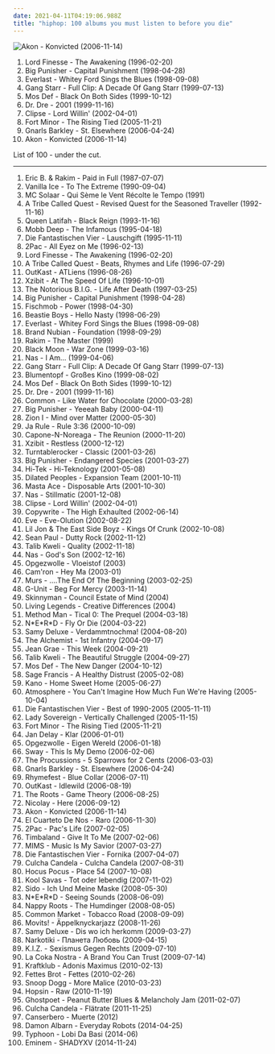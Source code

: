 ```yaml
---
date: 2021-04-11T04:19:06.988Z
title: "hiphop: 100 albums you must listen to before you die"
---
```

![Akon - Konvicted (2006-11-14)](http://coverartarchive.org/release/a44df8e4-87b9-48a7-9a18-795a5abf44c6/16180855087-500.jpg "Akon - Konvicted (2006-11-14)")
<ol class="albums">
<li data-cover="http://coverartarchive.org/release/b79edcef-bc1a-471f-9468-d050459c4d3a/15273239285-500.jpg" data-tags="hip hop" role="button">Lord Finesse - The Awakening (1996-02-20)</li>
<li data-cover="http://coverartarchive.org/release/5ff73aa7-2326-444e-9204-1125f2bd4684/2977313794-500.jpg" data-tags="rap" role="button">Big Punisher - Capital Punishment (1998-04-28)</li>
<li data-cover="http://coverartarchive.org/release/1e4d0890-9ee0-4020-a9dc-8528208fd3ab/1675399328-500.jpg" data-tags="albums by:everlast, rock" role="button">Everlast - Whitey Ford Sings the Blues (1998-09-08)</li>
<li data-cover="http://coverartarchive.org/release/325b57cb-aa85-4232-b6e3-c24240fc1e32/4437166118-500.jpg" data-tags="hip-hop, hip hop, rap, hiphop, east coast, 1990s, real hip-hop, boom bap, gang starr, hiphop classic albums, estados unidos, ok track, a good 1, radiourbaine, rap estadounidense, 1995-1999" role="button">Gang Starr - Full Clip: A Decade Of Gang Starr (1999-07-13)</li>
<li data-cover="http://coverartarchive.org/release/3636d9b6-13e3-3b00-975b-9cf95a0ac21a/2434199624-500.jpg" data-tags="hip-hop" role="button">Mos Def - Black On Both Sides (1999-10-12)</li>
<li data-cover="http://coverartarchive.org/release/db4baedf-bfe1-4e04-b359-99761f1b3deb/8671147785-500.jpg" data-tags="hip-hop, rap, gangsta rap" role="button">Dr. Dre - 2001 (1999-11-16)</li>
<li data-cover="http://coverartarchive.org/release/c5043588-ff22-40d0-b738-60ce6a817537/9609881130-500.jpg" data-tags="rap" role="button">Clipse - Lord Willin' (2002-04-01)</li>
<li data-cover="https://img.discogs.com/bXnt0eXfchKuRrdSJxD7xNAIfS4=/fit-in/600x529/filters:strip_icc():format(jpeg):mode_rgb():quality(90)/discogs-images/R-567986-1336610234-2845.jpeg.jpg" data-tags="hip-hop" role="button">Fort Minor - The Rising Tied (2005-11-21)</li>
<li data-cover="http://coverartarchive.org/release/c1611009-48c0-4171-a26d-698a57cfde9e/3985245895-500.jpg" data-tags="funk, soul" role="button">Gnarls Barkley - St. Elsewhere (2006-04-24)</li>
<li data-cover="http://coverartarchive.org/release/a44df8e4-87b9-48a7-9a18-795a5abf44c6/16180855087-500.jpg" data-tags="akon" role="button">Akon - Konvicted (2006-11-14)</li>
</ol>
List of 100 - under the cut.
<!-- more -->

_________________

<ol class="albums">
<li data-cover="http://coverartarchive.org/release/eec40590-f7f8-48ff-a3cb-0a4aab5aad30/6223485528-500.jpg" data-tags="hip-hop, hip hop" role="button">
Eric B. & Rakim - Paid in Full (1987-07-07)
</li>
<li data-cover="http://coverartarchive.org/release/ae103b0a-b932-4009-acb6-388db1cf890b/17852073991-500.jpg" data-tags="rap, hip-hop" role="button">
Vanilla Ice - To The Extreme (1990-09-04)
</li>
<li data-cover="http://coverartarchive.org/release/ccd1cbc9-5398-4e5d-8846-694fc3acab4f/1402677391-500.jpg" data-tags="french hip-hop, french" role="button">
MC Solaar - Qui Sème le Vent Récolte le Tempo (1991)
</li>
<li data-cover="https://img.discogs.com/yHfAagQxkLUKSbPunOauh4xD12c=/fit-in/600x600/filters:strip_icc():format(jpeg):mode_rgb():quality(90)/discogs-images/R-5408733-1392627713-8707.jpeg.jpg" data-tags="hip hop, hiphop" role="button">
A Tribe Called Quest - Revised Quest for the Seasoned Traveller (1992-11-16)
</li>
<li data-cover="http://coverartarchive.org/release/99fbeb85-6c72-4180-a914-27525f29578a/9213261062-500.jpg" data-tags="hip-hop, hiphop, my collection great 150 albumz of rap, pudlo z kasetami-dobre albumy, hip hop flashback" role="button">
Queen Latifah - Black Reign (1993-11-16)
</li>
<li data-cover="http://coverartarchive.org/release/07e92711-51fe-4e80-97a3-be995b7f4119/4696863575-500.jpg" data-tags="hip-hop, rap" role="button">
Mobb Deep - The Infamous (1995-04-18)
</li>
<li data-cover="http://coverartarchive.org/release/65d6ad44-109b-4c33-a9d2-2fd6e86b7223/2139954499-500.jpg" data-tags="german, hip hop" role="button">
Die Fantastischen Vier - Lauschgift (1995-11-11)
</li>
<li data-cover="http://coverartarchive.org/release/8d2491b6-f77f-3ec2-9638-10c231663071/9390923312-500.jpg" data-tags="gangsta rap, hip-hop, 2pac, rap" role="button">
2Pac - All Eyez on Me (1996-02-13)
</li>
<li data-cover="http://coverartarchive.org/release/b79edcef-bc1a-471f-9468-d050459c4d3a/15273239285-500.jpg" data-tags="hip hop" role="button">
Lord Finesse - The Awakening (1996-02-20)
</li>
<li data-cover="http://coverartarchive.org/release/a28ae1a5-577f-3324-95bf-e8cdb1595e3e/23815611613-500.jpg" data-tags="hip-hop, 90s, hip hop" role="button">
A Tribe Called Quest - Beats, Rhymes and Life (1996-07-29)
</li>
<li data-cover="https://img.discogs.com/2uDI11IP0s5RCrBjhVSpWunaVe0=/fit-in/600x603/filters:strip_icc():format(jpeg):mode_rgb():quality(90)/discogs-images/R-1336628-1488983534-1292.jpeg.jpg" data-tags="hip-hop" role="button">
OutKast - ATLiens (1996-08-26)
</li>
<li data-cover="http://coverartarchive.org/release/062680e6-450a-3431-bfb6-1f65fa8b849d/25678343558-500.jpg" data-tags="hip hop, rap, west coast rap" role="button">
Xzibit - At The Speed Of Life (1996-10-01)
</li>
<li data-cover="http://coverartarchive.org/release/8f7b946b-66ec-4dd8-9b1d-73a19d1dff1d/4659557524-500.jpg" data-tags="rap" role="button">
The Notorious B.I.G. - Life After Death (1997-03-25)
</li>
<li data-cover="http://coverartarchive.org/release/5ff73aa7-2326-444e-9204-1125f2bd4684/2977313794-500.jpg" data-tags="rap" role="button">
Big Punisher - Capital Punishment (1998-04-28)
</li>
<li data-cover="http://coverartarchive.org/release/17208836-5136-466d-bc2c-c258f4b9108d/2114063577-500.jpg" data-tags="hiphop" role="button">
Fischmob - Power (1998-04-30)
</li>
<li data-cover="http://coverartarchive.org/release/84a4ba6a-cc66-4a8b-b443-198646fbf85f/8508204852-500.jpg" data-tags="hip-hop, rap" role="button">
Beastie Boys - Hello Nasty (1998-06-29)
</li>
<li data-cover="http://coverartarchive.org/release/1e4d0890-9ee0-4020-a9dc-8528208fd3ab/1675399328-500.jpg" data-tags="albums by:everlast, rock" role="button">
Everlast - Whitey Ford Sings the Blues (1998-09-08)
</li>
<li data-cover="http://coverartarchive.org/release/8801f036-6ee9-4e72-908b-6d1b2f131d63/6942685916-500.jpg" data-tags="hip hop, old school hip hop, hiphop classic albums" role="button">
Brand Nubian - Foundation (1998-09-29)
</li>
<li data-cover="http://coverartarchive.org/release/4a5ce787-6585-4c01-ba0c-81e70d750035/4421422361-500.jpg" data-tags="hip hop" role="button">
Rakim - The Master (1999)
</li>
<li data-cover="http://coverartarchive.org/release/d095f20e-001a-4606-95ff-821795b9edec/4279951428-500.jpg" data-tags="hiphop, hardcore hip-hop, good albums" role="button">
Black Moon - War Zone (1999-03-16)
</li>
<li data-cover="https://img.discogs.com/sXdA8UWW2AWmINhxTzltQev3Rnw=/fit-in/600x600/filters:strip_icc():format(jpeg):mode_rgb():quality(90)/discogs-images/R-436330-1368066780-6005.jpeg.jpg" data-tags="rap" role="button">
Nas - I Am... (1999-04-06)
</li>
<li data-cover="http://coverartarchive.org/release/325b57cb-aa85-4232-b6e3-c24240fc1e32/4437166118-500.jpg" data-tags="hip-hop, hip hop, rap, hiphop, east coast, 1990s, real hip-hop, boom bap, gang starr, hiphop classic albums, estados unidos, ok track, a good 1, radiourbaine, rap estadounidense, 1995-1999" role="button">
Gang Starr - Full Clip: A Decade Of Gang Starr (1999-07-13)
</li>
<li data-cover="http://coverartarchive.org/release/ae98347e-2452-408b-997f-1ea428ad0915/3263273318-500.jpg" data-tags="hiphop, german hip hop, deutscher hip hop, full streamable albums" role="button">
Blumentopf - Großes Kino (1999-08-02)
</li>
<li data-cover="http://coverartarchive.org/release/3636d9b6-13e3-3b00-975b-9cf95a0ac21a/2434199624-500.jpg" data-tags="hip-hop" role="button">
Mos Def - Black On Both Sides (1999-10-12)
</li>
<li data-cover="http://coverartarchive.org/release/db4baedf-bfe1-4e04-b359-99761f1b3deb/8671147785-500.jpg" data-tags="hip-hop, rap, gangsta rap" role="button">
Dr. Dre - 2001 (1999-11-16)
</li>
<li data-cover="http://coverartarchive.org/release/0eaf3a43-f00e-4416-8ea3-759d1841e3c9/4402657853-500.jpg" data-tags="hip-hop" role="button">
Common - Like Water for Chocolate (2000-03-28)
</li>
<li data-cover="http://coverartarchive.org/release/93f78313-2ef8-37f4-a144-4c441deff078/22236753612-500.jpg" data-tags="hiphop" role="button">
Big Punisher - Yeeeah Baby (2000-04-11)
</li>
<li data-cover="http://coverartarchive.org/release/0c2c5aed-e1cf-3dc7-82c8-7936611d73f7/15200268076-500.jpg" data-tags="hiphop" role="button">
Zion I - Mind over Matter (2000-05-30)
</li>
<li data-cover="http://coverartarchive.org/release/df56628c-7749-41b7-b91d-de5bd7c692c2/14308150249-500.jpg" data-tags="hip-hop, rap, hiphop" role="button">
Ja Rule - Rule 3:36 (2000-10-09)
</li>
<li data-cover="https://img.discogs.com/vuOu9pJtRq4ZqWf5gYY1oDOOfzs=/fit-in/600x600/filters:strip_icc():format(jpeg):mode_rgb():quality(90)/discogs-images/R-687874-1568926001-9463.jpeg.jpg" data-tags="hiphop, kaudogg" role="button">
Capone-N-Noreaga - The Reunion (2000-11-20)
</li>
<li data-cover="http://coverartarchive.org/release/68323203-8cfa-4d43-91ef-930eeef99cf5/5730125548-500.jpg" data-tags="hip-hop, gangsta rap" role="button">
Xzibit - Restless (2000-12-12)
</li>
<li data-cover="http://coverartarchive.org/release/7b9b2a46-264c-4c1c-a0d2-4f5d0377c1f4/14799800847-500.jpg" data-tags="hip hop, hiphop, fettttttttttttttt" role="button">
Turntablerocker - Classic (2001-03-26)
</li>
<li data-cover="http://coverartarchive.org/release/b07c61eb-ec65-46f5-be66-c744486c36b7/14907416395-500.jpg" data-tags="rap, hiphop, 90s rap, endangered species" role="button">
Big Punisher - Endangered Species (2001-03-27)
</li>
<li data-cover="https://img.discogs.com/4pkmu5MaE9cjJMAnkH3lWXhxAFs=/fit-in/600x600/filters:strip_icc():format(jpeg):mode_rgb():quality(90)/discogs-images/R-107360-1411090269-7211.jpeg.jpg" data-tags="hip hop, rap, turntablism, underground hip-hop, hiphop, east coast, jazz hop, independent hip-hop, black star, in queue no tracks, del bronx" role="button">
Hi-Tek - Hi-Teknology (2001-05-08)
</li>
<li data-cover="http://coverartarchive.org/release/45bffb6b-5b13-3df8-9ae1-e782662a6de0/15794560352-500.jpg" data-tags="hip-hop, underground hip hop" role="button">
Dilated Peoples - Expansion Team (2001-10-11)
</li>
<li data-cover="http://coverartarchive.org/release/4398f892-0bbd-4ccb-ba58-822026bc0580/4699250670-500.jpg" data-tags="hip-hop, hiphop, classic, east coast" role="button">
Masta Ace - Disposable Arts (2001-10-30)
</li>
<li data-cover="https://img.discogs.com/ce2bXe_XnmZeSoI9PbdPzpDjdm8=/fit-in/600x450/filters:strip_icc():format(jpeg):mode_rgb():quality(90)/discogs-images/R-5788920-1402698639-1454.jpeg.jpg" data-tags="hip-hop, rap" role="button">
Nas - Stillmatic (2001-12-08)
</li>
<li data-cover="http://coverartarchive.org/release/c5043588-ff22-40d0-b738-60ce6a817537/9609881130-500.jpg" data-tags="rap" role="button">
Clipse - Lord Willin' (2002-04-01)
</li>
<li data-cover="http://coverartarchive.org/release/8cce9899-c085-4ca4-b44b-dd0c0e48df40/5932520706-500.jpg" data-tags="hiphop, jazz hop, independent hip-hop, interested, copywrite- high exhaulted" role="button">
Copywrite - The High Exhaulted (2002-06-14)
</li>
<li data-cover="http://coverartarchive.org/release/d79ef353-3fd8-4512-9ed2-8547ca9b6f3c/22158679444-500.jpg" data-tags="hip hop, eve" role="button">
Eve - Eve-Olution (2002-08-22)
</li>
<li data-cover="https://img.discogs.com/Sc8h4hNvvfIveS0Cyd3A7gKBmqY=/fit-in/466x462/filters:strip_icc():format(jpeg):mode_rgb():quality(90)/discogs-images/R-463334-1135168849.jpeg.jpg" data-tags="crunk" role="button">
Lil Jon & The East Side Boyz - Kings Of Crunk (2002-10-08)
</li>
<li data-cover="http://coverartarchive.org/release/8c10b3ec-a0ff-4819-a6e9-9287c48e5a85/15542855333-500.jpg" data-tags="dancehall" role="button">
Sean Paul - Dutty Rock (2002-11-12)
</li>
<li data-cover="http://coverartarchive.org/release/07041b80-aa46-4f9f-bd7e-d4400d627180/2801140623-500.jpg" data-tags="hip-hop" role="button">
Talib Kweli - Quality (2002-11-18)
</li>
<li data-cover="https://img.discogs.com/e9bP78FudkC0nkWRFNQUy38QDF0=/fit-in/600x602/filters:strip_icc():format(jpeg):mode_rgb():quality(90)/discogs-images/R-328103-1262865321.jpeg.jpg" data-tags="rap" role="button">
Nas - God's Son (2002-12-16)
</li>
<li data-cover="http://coverartarchive.org/release/7035c218-c673-4d31-93d1-b3811f6bc486/6363786433-500.jpg" data-tags="hip-hop, rap, hiphop, dutch" role="button">
Opgezwolle - Vloeistof (2003)
</li>
<li data-cover="https://img.discogs.com/PFT39g7ycb3I8p3npMisk3N0-YI=/fit-in/479x479/filters:strip_icc():format(jpeg):mode_rgb():quality(90)/discogs-images/R-14350582-1572765182-2623.jpeg.jpg" data-tags="hip-hop, hiphop, just blaze, flow, rocafella, sampled based, camron - hey ma" role="button">
Cam'ron - Hey Ma (2003-01)
</li>
<li data-cover="http://coverartarchive.org/release/723dea4c-3a6d-4d21-9d2c-548eb5dc54d7/17201983621-500.jpg" data-tags="hip-hop" role="button">
Murs - ....The End Of The Beginning (2003-02-25)
</li>
<li data-cover="https://img.discogs.com/0GRKX6vZKxmykt49aVPTcsro_F4=/fit-in/300x298/filters:strip_icc():format(jpeg):mode_rgb():quality(90)/discogs-images/R-1963323-1255339548.jpeg.jpg" data-tags="rap, g-unit" role="button">
G-Unit - Beg For Mercy (2003-11-14)
</li>
<li data-cover="http://coverartarchive.org/release/569ab96e-a3c7-44b7-9a89-5221abb75d43/18690093983-500.jpg" data-tags="hip-hop, hip hop" role="button">
Skinnyman - Council Estate of Mind (2004)
</li>
<li data-cover="http://coverartarchive.org/release/0d79c2f7-3c45-460e-aba2-7a581c60d045/4479380328-500.jpg" data-tags="hip-hop, hip hop, hiphop, fettttttttttttttt, nice   smile, album i love" role="button">
Living Legends - Creative Differences (2004)
</li>
<li data-cover="http://coverartarchive.org/release/dd9535b5-b223-4ab0-bba2-8aeacfb94f7a/2188706714-500.jpg" data-tags="rap" role="button">
Method Man - Tical 0: The Prequel (2004-03-18)
</li>
<li data-cover="http://coverartarchive.org/release/1453bafd-09a5-43e6-aa52-5ab2867c7218/2090793464-500.jpg" data-tags="hip-hop" role="button">
N*E*R*D - Fly Or Die (2004-03-22)
</li>
<li data-cover="http://coverartarchive.org/release/63424f2f-d5d5-44aa-af76-5ebcb42d68d9/24502529201-500.jpg" data-tags="samy deluxe" role="button">
Samy Deluxe - Verdammtnochma! (2004-08-20)
</li>
<li data-cover="https://img.discogs.com/dq2geKGmTdI736QrpaEMXRFUB7c=/fit-in/600x599/filters:strip_icc():format(jpeg):mode_rgb():quality(90)/discogs-images/R-9163033-1488053223-3996.jpeg.jpg" data-tags="rap, hiphop, beats for days" role="button">
The Alchemist - 1st Infantry (2004-09-17)
</li>
<li data-cover="http://coverartarchive.org/release/8a6defdd-8f7d-4cbe-a4f2-8badf551021f/5634093224-500.jpg" data-tags="hip hop" role="button">
Jean Grae - This Week (2004-09-21)
</li>
<li data-cover="https://img.discogs.com/4py4xiK0UiIC3_z0rrt5exFOY2I=/fit-in/352x348/filters:strip_icc():format(jpeg):mode_rgb():quality(90)/discogs-images/R-378450-1173002498.jpeg.jpg" data-tags="hip-hop" role="button">
Talib Kweli - The Beautiful Struggle (2004-09-27)
</li>
<li data-cover="http://coverartarchive.org/release/56c76359-e7d8-465c-8e84-fdcce75dbb80/2977936650-500.jpg" data-tags="hip-hop, hip hop" role="button">
Mos Def - The New Danger (2004-10-12)
</li>
<li data-cover="http://coverartarchive.org/release/d4bb9e32-c5f3-41d8-b734-175987b8996e/15200089926-500.jpg" data-tags="hip-hop" role="button">
Sage Francis - A Healthy Distrust (2005-02-08)
</li>
<li data-cover="http://coverartarchive.org/release/a1c0ef14-a5d0-44fc-b8fb-6698d0c8133e/15330126310-500.jpg" data-tags="hiphop, hip hop, grime" role="button">
Kano - Home Sweet Home (2005-06-27)
</li>
<li data-cover="http://coverartarchive.org/release/d5a43378-bd1f-40fe-bf5e-8a3496ab073b/5738018864-500.jpg" data-tags="hip-hop" role="button">
Atmosphere - You Can't Imagine How Much Fun We're Having (2005-10-04)
</li>
<li data-cover="http://coverartarchive.org/release/b3bd3bca-228f-474a-a832-8f4aa63f69b6/12899238421-500.jpg" data-tags="hip-hop, hiphop" role="button">
Die Fantastischen Vier - Best of 1990-2005 (2005-11-11)
</li>
<li data-cover="https://img.discogs.com/pUI_te1NTDMwYQ1i8k6G7NgSSjI=/fit-in/600x600/filters:strip_icc():format(jpeg):mode_rgb():quality(90)/discogs-images/R-557280-1348161919-8961.jpeg.jpg" data-tags="grime, hip hop" role="button">
Lady Sovereign - Vertically Challenged (2005-11-15)
</li>
<li data-cover="https://img.discogs.com/bXnt0eXfchKuRrdSJxD7xNAIfS4=/fit-in/600x529/filters:strip_icc():format(jpeg):mode_rgb():quality(90)/discogs-images/R-567986-1336610234-2845.jpeg.jpg" data-tags="hip-hop" role="button">
Fort Minor - The Rising Tied (2005-11-21)
</li>
<li data-cover="http://coverartarchive.org/release/684f6730-83c7-4012-b4c3-b66c817c7dcb/17685640634-500.jpg" data-tags="hamburg" role="button">
Jan Delay - Klar (2006-01-01)
</li>
<li data-cover="http://coverartarchive.org/release/70caca64-9d5e-416d-8be5-9060cbf86c25/6363539338-500.jpg" data-tags="hip-hop, rap, hiphop, dutch, 00s, nederhop, geweldig, outstanding albums" role="button">
Opgezwolle - Eigen Wereld (2006-01-18)
</li>
<li data-cover="http://coverartarchive.org/release/f2e854c8-593f-4d78-bfdf-e82b10763cb9/20541752674-500.jpg" data-tags="grime" role="button">
Sway - This Is My Demo (2006-02-06)
</li>
<li data-cover="https://img.discogs.com/N9VZ7_Xz8F3gMMVvjHqx34xCv6U=/fit-in/600x593/filters:strip_icc():format(jpeg):mode_rgb():quality(90)/discogs-images/R-698468-1415358191-4916.jpeg.jpg" data-tags="hiphop, to discover, trina" role="button">
The Procussions - 5 Sparrows for 2 Cents (2006-03-03)
</li>
<li data-cover="http://coverartarchive.org/release/c1611009-48c0-4171-a26d-698a57cfde9e/3985245895-500.jpg" data-tags="funk, soul" role="button">
Gnarls Barkley - St. Elsewhere (2006-04-24)
</li>
<li data-cover="https://img.discogs.com/gOBJ93e544-nJO5k3B0Eiqa_LG0=/fit-in/500x500/filters:strip_icc():format(jpeg):mode_rgb():quality(90)/discogs-images/R-766233-1378150799-8955.jpeg.jpg" data-tags="hip-hop" role="button">
Rhymefest - Blue Collar (2006-07-11)
</li>
<li data-cover="http://coverartarchive.org/release/3a589980-607d-466e-b17d-41778d5effc5/2693377789-500.jpg" data-tags="hip-hop" role="button">
OutKast - Idlewild (2006-08-19)
</li>
<li data-cover="https://img.discogs.com/vJCvSS6S95nfXvm5FYP-_rDcD6E=/fit-in/590x588/filters:strip_icc():format(jpeg):mode_rgb():quality(90)/discogs-images/R-780773-1167308486.jpeg.jpg" data-tags="hip-hop" role="button">
The Roots - Game Theory (2006-08-25)
</li>
<li data-cover="https://img.discogs.com/d-pJPDGDC0gv2vTYeJxq920sZ9w=/fit-in/240x240/filters:strip_icc():format(jpeg):mode_rgb():quality(90)/discogs-images/R-784456-1160065940.jpeg.jpg" data-tags="hip hop, hiphop, underground hip hop, hella good, fettttttttttttttt, nice   smile, umse, encrypted message beneath the lyrics" role="button">
Nicolay - Here (2006-09-12)
</li>
<li data-cover="http://coverartarchive.org/release/a44df8e4-87b9-48a7-9a18-795a5abf44c6/16180855087-500.jpg" data-tags="akon" role="button">
Akon - Konvicted (2006-11-14)
</li>
<li data-cover="http://coverartarchive.org/release/3e4427ca-35b2-47a4-880f-517f7f951c4c/1882015703-500.jpg" data-tags="rock uruguayo" role="button">
El Cuarteto De Nos - Raro (2006-11-30)
</li>
<li data-cover="http://coverartarchive.org/release/ef09c9b1-b92a-4a08-8b3b-fb94447de47f/12844784305-500.jpg" data-tags="rap, hip-hop, hiphop" role="button">
2Pac - Pac's Life (2007-02-05)
</li>
<li data-cover="http://coverartarchive.org/release/238a0ba2-573f-4d17-8170-505dd86a01f0/2452856881-500.jpg" data-tags="hip-hop, dance, hiphop, rnb, give it to me, alefone, soparalokos, grh, timafsb" role="button">
Timbaland - Give It To Me (2007-02-06)
</li>
<li data-cover="https://img.discogs.com/K7vU4NZmdlJ2y7ppn1klT-bUpjs=/fit-in/600x600/filters:strip_icc():format(jpeg):mode_rgb():quality(90)/discogs-images/R-1320220-1586363305-6513.jpeg.jpg" data-tags="rap" role="button">
MIMS - Music Is My Savior (2007-03-27)
</li>
<li data-cover="http://coverartarchive.org/release/8208c422-13eb-4ade-98e4-fd551f3cd67a/12899177229-500.jpg" data-tags="hip hop, deutsch, german" role="button">
Die Fantastischen Vier - Fornika (2007-04-07)
</li>
<li data-cover="http://coverartarchive.org/release/c09740e6-06a3-47d5-bc92-ff548e87b955/3602793651-500.jpg" data-tags="deutsch, reggae" role="button">
Culcha Candela - Culcha Candela (2007-08-31)
</li>
<li data-cover="http://coverartarchive.org/release/458d070f-9b2e-40e3-8782-bf8fee4bc182/1189981150-500.jpg" data-tags="jazz hop" role="button">
Hocus Pocus - Place 54 (2007-10-08)
</li>
<li data-cover="http://coverartarchive.org/release/9b9d63d5-f562-41fb-a5ff-fbd88bce1406/28656427305-500.jpg" data-tags="savas" role="button">
Kool Savas - Tot oder lebendig (2007-11-02)
</li>
<li data-cover="http://coverartarchive.org/release/cf12164c-0153-42ab-8b62-df5ab03ddb31/21814774546-500.jpg" data-tags="hip hop, hiphop" role="button">
Sido - Ich Und Meine Maske (2008-05-30)
</li>
<li data-cover="https://img.discogs.com/sAHiZ1GQVMxSrV1dwSAi5FPOqL4=/fit-in/600x600/filters:strip_icc():format(jpeg):mode_rgb():quality(90)/discogs-images/R-3646806-1516228829-9542.jpeg.jpg" data-tags="hip-hop" role="button">
N*E*R*D - Seeing Sounds (2008-06-09)
</li>
<li data-cover="https://img.discogs.com/adipumG1eBV2SnHjmo67JHU0TlM=/fit-in/300x300/filters:strip_icc():format(jpeg):mode_rgb():quality(90)/discogs-images/R-321429-1097508341.jpg.jpg" data-tags="hiphop" role="button">
Nappy Roots - The Humdinger (2008-08-05)
</li>
<li data-cover="http://coverartarchive.org/release/4e9b710a-ffd1-4bb3-9368-23c394847a29/23813447148-500.jpg" data-tags="seattle, hiphop, jazz hop, underground hiphop, independent hip-hop, blue scholars, my favorite hip hop" role="button">
Common Market - Tobacco Road (2008-09-09)
</li>
<li data-cover="http://coverartarchive.org/release/0af017d6-f48f-44d4-9b55-80efd03b58a6/17604249293-500.jpg" data-tags="hip-hop, jazz, swing" role="button">
Movits! - Äppelknyckarjazz (2008-11-26)
</li>
<li data-cover="http://coverartarchive.org/release/9370f31c-6879-42d4-99d0-3eece1c428d1/24502538812-500.jpg" data-tags="german" role="button">
Samy Deluxe - Dis wo ich herkomm (2009-03-27)
</li>
<li data-cover="https://via.placeholder.com/450" data-tags="electronic, hiphop, funny" role="button">
Narkotiki - Планета Любовь (2009-04-15)
</li>
<li data-cover="http://coverartarchive.org/release/622f3095-0a80-3c65-844f-9bfdbc773cc6/13372924011-500.jpg" data-tags="hip hop, hip-hop" role="button">
K.I.Z. - Sexismus Gegen Rechts (2009-07-10)
</li>
<li data-cover="http://coverartarchive.org/release/53417254-fc89-4bd4-9b2b-10830617f628/15185164247-500.jpg" data-tags="rap, la coka nostra, rock, underground hip-hop, house of pain" role="button">
La Coka Nostra - A Brand You Can Trust (2009-07-14)
</li>
<li data-cover="http://coverartarchive.org/release/92137c80-08a6-4a44-adc3-3decea226f57/4707989686-500.jpg" data-tags="indie, indie rock, hiphop" role="button">
Kraftklub - Adonis Maximus (2010-02-13)
</li>
<li data-cover="http://coverartarchive.org/release/38f7dc01-1157-483e-b5ab-44a5734cd6b4/11401785271-500.jpg" data-tags="hip-hop, hiphop, live, albums i bought on cd, available in napster" role="button">
Fettes Brot - Fettes (2010-02-26)
</li>
<li data-cover="http://coverartarchive.org/release/c196ec5b-48fc-4510-aec0-5ef7fb3d9458/10330822331-500.jpg" data-tags="rap" role="button">
Snoop Dogg - More Malice (2010-03-23)
</li>
<li data-cover="http://coverartarchive.org/release/bcb3efba-2cc3-4c75-80d5-65f53539301c/15240684714-500.jpg" data-tags="raw" role="button">
Hopsin - Raw (2010-11-19)
</li>
<li data-cover="https://img.discogs.com/o6SwXLZ6Lq03cQll6aPzAQE0kXw=/fit-in/420x420/filters:strip_icc():format(jpeg):mode_rgb():quality(90)/discogs-images/R-2705920-1297365038.jpeg.jpg" data-tags="hip hop, experimental" role="button">
Ghostpoet - Peanut Butter Blues & Melancholy Jam (2011-02-07)
</li>
<li data-cover="http://coverartarchive.org/release/3e014020-ed7e-49d2-bfbb-d7014c94311d/9104755640-500.jpg" data-tags="reggae, deutsch, hiphop, ragga, german, dancehall, raagaeton" role="button">
Culcha Candela - Flätrate (2011-11-25)
</li>
<li data-cover="http://coverartarchive.org/release/81242780-a696-4a69-bdff-8315ce68d65b/4099647297-500.jpg" data-tags="rap, hiphop, 2010s, venezuela, rap venezolano, 2010-2014" role="button">
Canserbero - Muerte (2012)
</li>
<li data-cover="https://img.discogs.com/aH-EXZ6G_eOp-whSGmUGn4nuuzE=/fit-in/598x600/filters:strip_icc():format(jpeg):mode_rgb():quality(90)/discogs-images/R-5425859-1393250079-6492.jpeg.jpg" data-tags="electronic, folktronica" role="button">
Damon Albarn - Everyday Robots (2014-04-25)
</li>
<li data-cover="http://coverartarchive.org/release/f720e7ab-cdc7-4b36-aed5-daf6cf3f23a2/7692897518-500.jpg" data-tags="hiphop, nederhop" role="button">
Typhoon - Lobi Da Basi (2014-06)
</li>
<li data-cover="https://img.discogs.com/UalF51dGgQRgd6bf5OcN4HFl9S4=/fit-in/600x536/filters:strip_icc():format(jpeg):mode_rgb():quality(90)/discogs-images/R-11491697-1517688274-1964.png.jpg" data-tags="hip-hop, hip hop, rap, hiphop, eminem" role="button">
Eminem - SHADYXV (2014-11-24)
</li>
</ol>